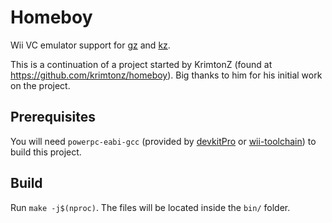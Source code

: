 # Homeboy

Wii VC emulator support for [gz](https://github.com/glankk/gz) and [kz](https://github.com/krimtonz/kz).

This is a continuation of a project started by KrimtonZ (found at https://github.com/krimtonz/homeboy).
Big thanks to him for his initial work on the project.

## Prerequisites

You will need `powerpc-eabi-gcc` (provided by [devkitPro](https://devkitpro.org/wiki/devkitPro_pacman) or [wii-toolchain](https://github.com/PracticeROM/wii-toolchain)) to build this project.

## Build

Run `make -j$(nproc)`. The files will be located inside the `bin/` folder.
